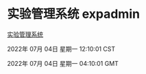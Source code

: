 # 实验管理系统 expadmin
[实验管理系统](http://219.139.198.62:56808/expadmin-782313d2-e1b1-4ea7-932e-3a55e6a1a4d0/)

2022年 07月 04日 星期一 12:10:01 CST

2022年 07月 04日 星期一 04:10:01 GMT

